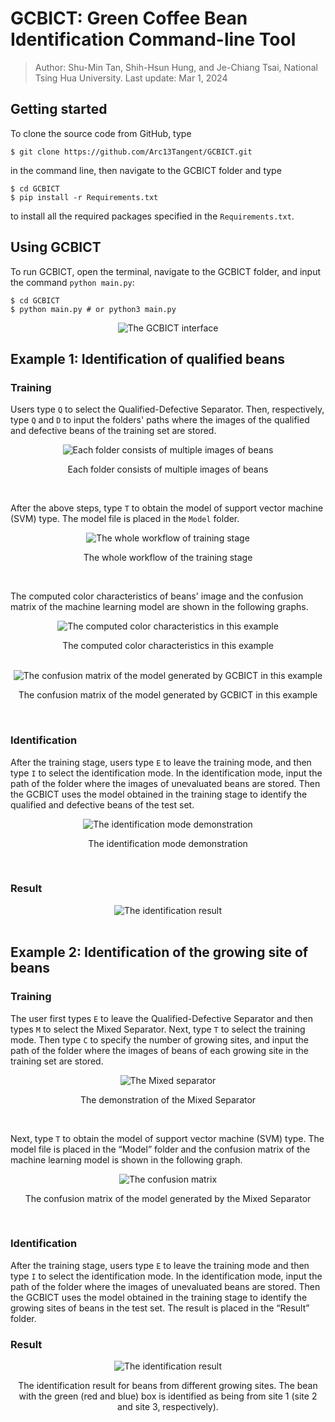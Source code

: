 # GCBICT: Green Coffee Bean Identification Command-line Tool
> Author: Shu-Min Tan, Shih-Hsun Hung, and Je-Chiang Tsai, National Tsing Hua University.
> Last update: Mar 1, 2024

## Getting started
To clone the source code from GitHub, type 
```console
$ git clone https://github.com/Arc13Tangent/GCBICT.git
```
in the command line, then navigate to the GCBICT folder and type 
```console
$ cd GCBICT
$ pip install -r Requirements.txt
```
to install all the required packages specified in the ```Requirements.txt```.

## Using GCBICT
To run GCBICT, open the terminal, navigate to the GCBICT folder, and input the command ```python main.py```:
```console
$ cd GCBICT
$ python main.py # or python3 main.py
```
<div align="center">
<img src="https://i.imgur.com/LJ7UPyF.jpeg" alt="The GCBICT interface">
</div>

## Example 1: Identification of qualified beans
### Training
Users type ```Q``` to select the Qualified-Defective Separator. 
Then, respectively, type ```Q``` and ```D``` to input the folders' paths where the images of the qualified and defective beans of the training set are stored.
<div align="center">
    <img src="https://imgur.com/GFhqhlQ.png" alt="Each folder consists of multiple images of beans"> 
    <p>Each folder consists of multiple images of beans</p>
</div>
<br> 

After the above steps, 
type ```T``` to obtain the model of support vector machine (SVM) type. The model file is placed in the ```Model``` folder.
<div align="center">
    <img src="https://imgur.com/4sitdy5.jpg" alt="The whole workflow of training stage"> 
    <p>The whole workflow of the training stage</p>
</div>
<br> 

The computed color characteristics of beans' image and the confusion matrix of the machine learning model are shown in the following graphs.
<div align="center">
    <img src="https://imgur.com/t9Z5Ad1.jpg" alt="The computed color characteristics in this example"> 
    <p>The computed color characteristics in this example</p>
</div>
<br> 

<div align="center">
    <img src="https://imgur.com/2hLZKbp.png" alt="The confusion matrix of the model generated by GCBICT in this example"> 
    <p>The confusion matrix of the model generated by GCBICT in this example</p>
</div>
<br> 

### Identification
After the training stage, users type ```E``` to leave the training mode, and then type ```I``` to select the identification mode. 
In the identification mode, 
input the path of the folder where the images of unevaluated beans are stored.
Then the GCBICT uses the model obtained in the training stage to identify the qualified and defective beans of the test set.
<div align="center">
    <img src="https://imgur.com/sFDIEoN.jpg" alt="The identification mode demonstration"> 
    <p>The identification mode demonstration</p>
</div>
<br> 

### Result
<center>
    <img src="https://imgur.com/fszW6BS.png" alt="The identification result"> 
</center>
<br> 
    
## Example 2: Identification of the growing site of beans
### Training
The user first types ```E``` to leave the Qualified-Defective Separator and then types ```M``` to select the Mixed Separator.
Next, type ```T``` to select the training mode. 
Then type ```C``` to specify the number of growing sites, and input the path of the folder where the images of beans of each growing site in the training set are stored. 
<center>
    <img src="https://imgur.com/A0BL2Ho.jpg" alt="The Mixed separator"> 
    <p>The demonstration of the Mixed Separator</p>
</center>
<br> 

Next, type ```T``` to obtain the model of support vector machine (SVM) type. 
The model file is placed in the “Model” folder
and the confusion matrix of the machine learning model is shown in the following graph.
<center>
    <img src="https://imgur.com/XShpY1O.png" alt="The confusion matrix"> 
    <p>The confusion matrix of the model generated by the Mixed Separator</p>
</center>
<br>

### Identification
After the training stage, users type ```E``` to leave the training mode 
and then type ```I``` to select the identification mode. In the identification mode, input the path of the folder where the images of unevaluated beans are stored. Then the GCBICT uses the model obtained in the training stage to identify the growing sites of beans in the test set. The result is placed in the “Result” folder.
### Result
<center>
    <img src="https://imgur.com/SOKnTjO.jpg" alt="The identification result"> 
    <p>The identification result for beans from different growing sites.
    The bean with the green (red and blue) box is identified as being from site 1 (site 2 and site 3, respectively).</p>
</center>
<br>
